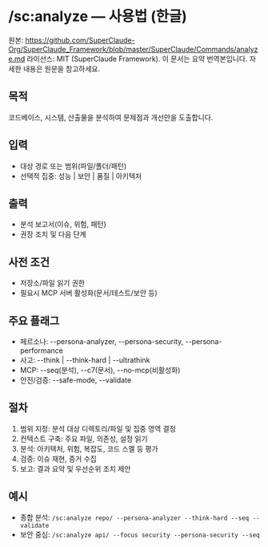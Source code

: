 # /sc:analyze — 사용법 (한글)

원본: https://github.com/SuperClaude-Org/SuperClaude_Framework/blob/master/SuperClaude/Commands/analyze.md
라이선스: MIT (SuperClaude Framework). 이 문서는 요약 번역본입니다. 자세한 내용은 원문을 참고하세요.

## 목적
코드베이스, 시스템, 산출물을 분석하여 문제점과 개선안을 도출합니다.

## 입력
- 대상 경로 또는 범위(파일/폴더/패턴)
- 선택적 집중: 성능 | 보안 | 품질 | 아키텍처

## 출력
- 분석 보고서(이슈, 위험, 패턴)
- 권장 조치 및 다음 단계

## 사전 조건
- 저장소/파일 읽기 권한
- 필요시 MCP 서버 활성화(문서/테스트/보안 등)

## 주요 플래그
- 페르소나: --persona-analyzer, --persona-security, --persona-performance
- 사고: --think | --think-hard | --ultrathink
- MCP: --seq(분석), --c7(문서), --no-mcp(비활성화)
- 안전/검증: --safe-mode, --validate

## 절차
1) 범위 지정: 분석 대상 디렉토리/파일 및 집중 영역 결정
2) 컨텍스트 구축: 주요 파일, 의존성, 설정 읽기
3) 분석: 아키텍처, 위험, 복잡도, 코드 스멜 등 평가
4) 검증: 이슈 재현, 증거 수집
5) 보고: 결과 요약 및 우선순위 조치 제안

## 예시
- 종합 분석: `/sc:analyze repo/ --persona-analyzer --think-hard --seq --validate`
- 보안 중심: `/sc:analyze api/ --focus security --persona-security --seq`
